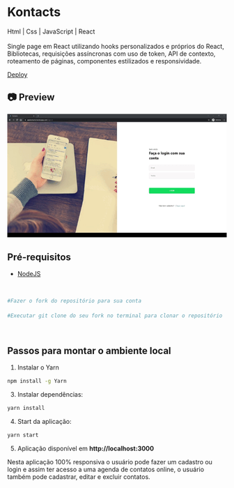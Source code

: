 # Kontacts

<p>
Html | Css | JavaScript | React <br><br>
Single page em React utilizando hooks personalizados e próprios do React, Bibliotecas, requisições assíncronas com uso de token, API de contexto, roteamento de páginas, componentes estilizados e responsividade.
</p>

[Deploy](https://appkontacts.herokuapp.com/)<br>

<h2>📷 Preview</h2>

<img src="./kontacts.gif">

## Pré-requisitos

- [NodeJS](https://nodejs.org/en/download/)

<br>

```bash
#Fazer o fork do repositório para sua conta

#Executar git clone do seu fork no terminal para clonar o repositório
```
<br>

## Passos para montar o ambiente local


1. Instalar o Yarn

```sh
npm install -g Yarn
```

3. Instalar dependências:

```sh
yarn install
```

4. Start da aplicação:

```sh
yarn start
```

5. Aplicação disponível em **http://localhost:3000**

Nesta aplicação 100% responsiva o usuário pode fazer um cadastro ou login e assim ter acesso a uma agenda de contatos online, o usuário também pode cadastrar, editar e excluir contatos.
